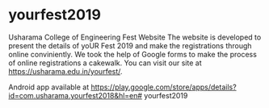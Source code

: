 # yourfest2019
Usharama College of Engineering Fest Website
The website is developed to present the details of yoUR Fest 2019 and make the registrations through online conviniently.
We took the help of Google forms to make the process of online registrations a cakewalk.
You can visit our site at https://usharama.edu.in/yourfest/.


Android app available at https://play.google.com/store/apps/details?id=com.usharama.yourfest2018&hl=en#   y o u r f e s t 2 0 1 9 
 
 